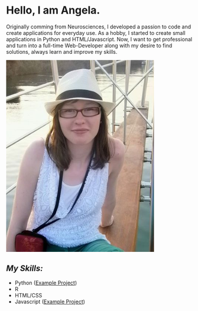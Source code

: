 # Hello, I am Angela.

Originally comming from Neurosciences, I developed a passion to code and create applications for everyday use. As a hobby, I started to create small applications in Python and HTML/Javascript. Now, I want to get professional and turn into a full-time Web-Developer along with my desire to find solutions, always learn and improve my skills.

![Picture of me](profile_picture.jpg)

## _My Skills:_
- Python ([Example Project](https://github.com/AHen-C0de/Black-Jack-GUI-version))
- R
- HTML/CSS
- Javascript ([Example Project](https://github.com/AHen-C0de/Guess-a-Number-htmlVersion))
